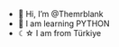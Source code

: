 - 👋 Hi, I’m @Themrblank
-  💞️ I am learning PYTHON
-  ☾☆ I am from Türkiye

<!---
Themrblank/Themrblank is a ✨ special ✨ repository because its `README.md` (this file) appears on your GitHub profile.
You can click the Preview link to take a look at your changes.
--->
